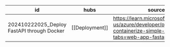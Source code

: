 
| id                                         | hubs           | source                                                                                                             |
| ------------------------------------------ | -------------- | ------------------------------------------------------------------------------------------------------------------ |
| 202410222025_Deploy FastAPI through Docker | [[Deployment]] | https://learn.microsoft.com/en-us/azure/developer/python/tutorial-containerize-simple-web-app?tabs=web-app-fastapi |
